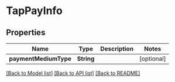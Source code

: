 # TapPayInfo

## Properties
Name | Type | Description | Notes
------------ | ------------- | ------------- | -------------
**paymentMediumType** | **String** |  | [optional] 

[[Back to Model list]](../README.md#documentation-for-models) [[Back to API list]](../README.md#documentation-for-api-endpoints) [[Back to README]](../README.md)


